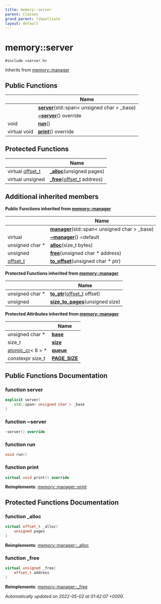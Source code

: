 ```yaml
---
title: memory::server
parent: Classes
grand_parent: libpalliate
layout: default
---
```


# memory::server






`#include <server.h>`

Inherits from [memory::manager](/libpalliate/generated/Classes/classmemory_1_1manager)

## Public Functions

|                | Name           |
| -------------- | -------------- |
| | **[server](/libpalliate/generated/Classes/classmemory_1_1server#function-server)**(std::span< unsigned char > _base) |
| | **[~server](/libpalliate/generated/Classes/classmemory_1_1server#function-~server)**() override |
| void | **[run](/libpalliate/generated/Classes/classmemory_1_1server#function-run)**() |
| virtual void | **[print](/libpalliate/generated/Classes/classmemory_1_1server#function-print)**() override |

## Protected Functions

|                | Name           |
| -------------- | -------------- |
| virtual [offset_t](/libpalliate/generated/Namespaces/namespacememory#using-offset-t) | **[_alloc](/libpalliate/generated/Classes/classmemory_1_1server#function--alloc)**(unsigned pages) |
| virtual unsigned | **[_free](/libpalliate/generated/Classes/classmemory_1_1server#function--free)**([offset_t](/libpalliate/generated/Namespaces/namespacememory#using-offset-t) address) |

## Additional inherited members

**Public Functions inherited from [memory::manager](/libpalliate/generated/Classes/classmemory_1_1manager)**

|                | Name           |
| -------------- | -------------- |
| | **[manager](/libpalliate/generated/Classes/classmemory_1_1manager#function-manager)**(std::span< unsigned char > _base) |
| virtual | **[~manager](/libpalliate/generated/Classes/classmemory_1_1manager#function-~manager)**() =default |
| unsigned char * | **[alloc](/libpalliate/generated/Classes/classmemory_1_1manager#function-alloc)**(size_t bytes) |
| unsigned | **[free](/libpalliate/generated/Classes/classmemory_1_1manager#function-free)**(unsigned char * address) |
| [offset_t](/libpalliate/generated/Namespaces/namespacememory#using-offset-t) | **[to_offset](/libpalliate/generated/Classes/classmemory_1_1manager#function-to-offset)**(unsigned char * ptr) |

**Protected Functions inherited from [memory::manager](/libpalliate/generated/Classes/classmemory_1_1manager)**

|                | Name           |
| -------------- | -------------- |
| unsigned char * | **[to_ptr](/libpalliate/generated/Classes/classmemory_1_1manager#function-to-ptr)**([offset_t](/libpalliate/generated/Namespaces/namespacememory#using-offset-t) offset) |
| unsigned | **[size_to_pages](/libpalliate/generated/Classes/classmemory_1_1manager#function-size-to-pages)**(unsigned size) |

**Protected Attributes inherited from [memory::manager](/libpalliate/generated/Classes/classmemory_1_1manager)**

|                | Name           |
| -------------- | -------------- |
| unsigned char * | **[base](/libpalliate/generated/Classes/classmemory_1_1manager#variable-base)**  |
| size_t | **[size](/libpalliate/generated/Classes/classmemory_1_1manager#variable-size)**  |
| [atomic_cr](/libpalliate/generated/Classes/classatomic__cr)< 8 > * | **[queue](/libpalliate/generated/Classes/classmemory_1_1manager#variable-queue)**  |
| constexpr size_t | **[PAGE_SIZE](/libpalliate/generated/Classes/classmemory_1_1manager#variable-page-size)**  |


## Public Functions Documentation

### function server

```cpp
explicit server(
    std::span< unsigned char > _base
)
```


### function ~server

```cpp
~server() override
```


### function run

```cpp
void run()
```


### function print

```cpp
virtual void print() override
```


**Reimplements**: [memory::manager::print](/libpalliate/generated/Classes/classmemory_1_1manager#function-print)


## Protected Functions Documentation

### function _alloc

```cpp
virtual offset_t _alloc(
    unsigned pages
)
```


**Reimplements**: [memory::manager::_alloc](/libpalliate/generated/Classes/classmemory_1_1manager#function--alloc)


### function _free

```cpp
virtual unsigned _free(
    offset_t address
)
```


**Reimplements**: [memory::manager::_free](/libpalliate/generated/Classes/classmemory_1_1manager#function--free)



_Automatically updated on 2022-05-02 at 01:42:07 +0000._